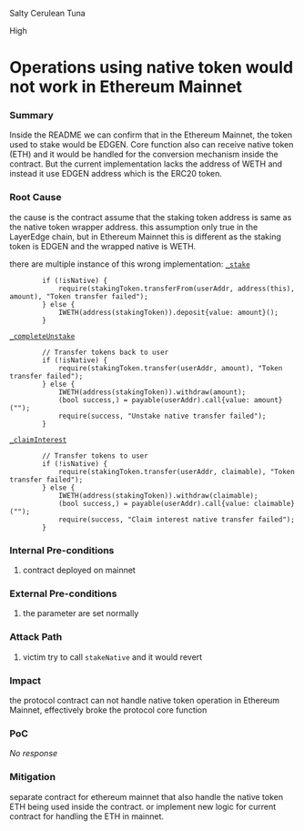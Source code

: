 Salty Cerulean Tuna

High

# Operations using native token would not work in Ethereum Mainnet

### Summary

Inside the README we can confirm that in the Ethereum Mainnet, the token used to stake would be EDGEN.
Core function also can receive native token (ETH) and it would be handled for the conversion mechanism inside the contract.
But the current implementation lacks the address of WETH and instead it use EDGEN address which is the ERC20 token.

### Root Cause

the cause is the contract assume that the staking token address is same as the native token wrapper address.
this assumption only true in the LayerEdge chain, but in Ethereum Mainnet this is different as the staking token is EDGEN and the wrapped native is WETH.

there are multiple instance of this wrong implementation:
[`_stake`](https://github.com/sherlock-audit/2025-05-layeredge/blob/main/edgen-staking/src/stake/LayerEdgeStaking.sol#L682-L687)
```Solidity
        if (!isNative) {
            require(stakingToken.transferFrom(userAddr, address(this), amount), "Token transfer failed");
        } else {
            IWETH(address(stakingToken)).deposit{value: amount}();
        }
```

[`_completeUnstake`](https://github.com/sherlock-audit/2025-05-layeredge/blob/main/edgen-staking/src/stake/LayerEdgeStaking.sol#L767-L774)
```solidity
        // Transfer tokens back to user
        if (!isNative) {
            require(stakingToken.transfer(userAddr, amount), "Token transfer failed");
        } else {
            IWETH(address(stakingToken)).withdraw(amount);
            (bool success,) = payable(userAddr).call{value: amount}("");
            require(success, "Unstake native transfer failed");
        }
```

[`_claimInterest`](https://github.com/sherlock-audit/2025-05-layeredge/blob/main/edgen-staking/src/stake/LayerEdgeStaking.sol#L797-L804)
```solidity
        // Transfer tokens to user
        if (!isNative) {
            require(stakingToken.transfer(userAddr, claimable), "Token transfer failed");
        } else {
            IWETH(address(stakingToken)).withdraw(claimable);
            (bool success,) = payable(userAddr).call{value: claimable}("");
            require(success, "Claim interest native transfer failed");
        }
```

### Internal Pre-conditions

1. contract deployed on mainnet

### External Pre-conditions

1. the parameter are set normally

### Attack Path

1. victim try to call `stakeNative` and it would revert 

### Impact

the protocol contract can not handle native token operation in Ethereum Mainnet, effectively broke the protocol core function

### PoC

_No response_

### Mitigation

separate contract for ethereum mainnet that also handle the native token ETH being used inside the contract.
or implement new logic for current contract for handling the ETH in mainnet.